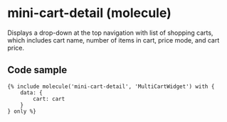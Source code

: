 # mini-cart-detail (molecule)

Displays a drop-down at the top navigation with list of shopping carts, which includes cart name, number of items in cart, price mode, and cart price.

## Code sample

```
{% include molecule('mini-cart-detail', 'MultiCartWidget') with {
    data: {
        cart: cart
    }
} only %}
```

